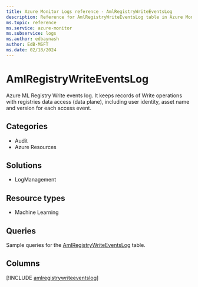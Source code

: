 ```yaml
---
title: Azure Monitor Logs reference - AmlRegistryWriteEventsLog
description: Reference for AmlRegistryWriteEventsLog table in Azure Monitor Logs.
ms.topic: reference
ms.service: azure-monitor
ms.subservice: logs
ms.author: edbaynash
author: EdB-MSFT
ms.date: 02/18/2024
---
```


# AmlRegistryWriteEventsLog

Azure ML Registry Write events log. It keeps records of Write operations with registries data access (data plane), including user identity, asset name and version for each access event.


## Categories

- Audit
- Azure Resources

## Solutions

- LogManagement

## Resource types

- Machine Learning

## Queries

 Sample queries for the [AmlRegistryWriteEventsLog](../queries/amlregistrywriteeventslog.md) table.


## Columns
  
[!INCLUDE [amlregistrywriteeventslog](.././tables/includes/amlregistrywriteeventslog-include.md)]
